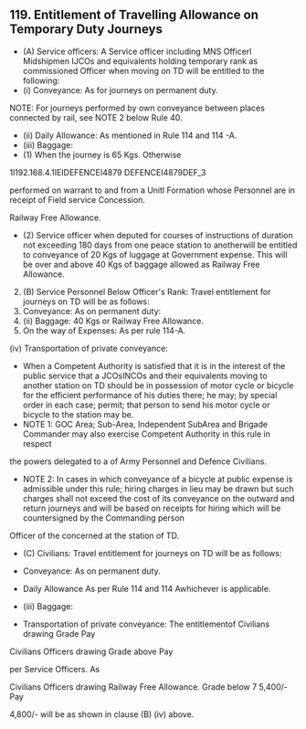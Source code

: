 ## 119. Entitlement of Travelling Allowance on Temporary Duty Journeys

- (A) Service officers: A Service officer including MNS Officerl Midshipmen IJCOs and equivalents holding temporary rank as commissioned Officer when moving on TD will be entitled to the following:
- (i) Conveyance: As for journeys on permanent duty.

NOTE: For journeys performed by own conveyance between places connected by rail, see NOTE 2 below Rule 40.

- (ii) Daily Allowance: As mentioned in Rule 114 and 114 -A.
- (iii)   Baggage:
- (1) When the journey is 65 Kgs. Otherwise

1l192.168.4.1IEIDEFENCEI4879 DEFENCEI4879DEF\_3

performed on warrant to and from a Unitl Formation whose Personnel are in receipt of Field service Concession.

Railway Free Allowance.

- (2)   Service officer when deputed for courses of instructions of duration not exceeding 180 days from one peace station to anotherwill be entitled to conveyance of 20 Kgs of luggage at Government expense. This will be over and above 40 Kgs of baggage allowed as Railway Free Allowance.
2. (B) Service Personnel Below Officer's Rank: Travel entitlement for journeys on TD will be as follows:
3. Conveyance: As on permanent duty:
4. (ii) Baggage: 40 Kgs or Railway Free Allowance.
5. On the way of Expenses: As per rule 114-A.

(iv)   Transportation of private conveyance:

- When a Competent Authority is satisfied that it is in the interest of the public service that a JCOsINCOs and their equivalents moving to another station on TD should be in possession of motor cycle or bicycle for the efficient performance of his duties there; he may; by special order in each case; permit; that person to send his motor cycle or bicycle to the station may be.
- NOTE 1: GOC Area;   Sub-Area, Independent SubArea and Brigade Commander may also exercise Competent Authority in this rule in respect

the powers delegated to a of Army Personnel and Defence Civilians.

- NOTE 2: In cases in which conveyance of a bicycle at public expense is admissible under this rule; hiring charges in lieu may be drawn but such charges shall not exceed the cost of its conveyance on the outward and return journeys and will be based on receipts for hiring which will be countersigned by the Commanding person

Officer of the concerned at the station of TD.

- (C) Civilians: Travel entitlement for journeys on TD will be as follows:

- Conveyance: As on permanent duty.
- Daily Allowance As per Rule 114 and 114 Awhichever is applicable.
- (iii)   Baggage:
- Transportation of private conveyance: The entitlementof Civilians drawing Grade Pay

Civilians Officers drawing Grade above Pay

per Service Officers. As

Civilians Officers drawing Railway Free Allowance. Grade below 7 5,400/- Pay

4,800/- will be as shown in clause (B) (iv) above.
